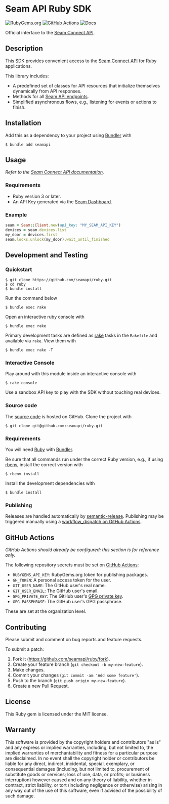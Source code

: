 # Seam API Ruby SDK

[![RubyGems.org](https://img.shields.io/gem/v/seamapi)](https://rubygems.org/gems/seamapi)
[![GitHub Actions](https://github.com/seamapi/ruby/workflows/main/badge.svg)](https://github.com/seamapi/ruby/actions)
[![Docs](https://img.shields.io/badge/docs-latest-blue)](https://docs.seam.co/)

Official interface to the [Seam Connect API].

[Seam Connect API]: https://docs.seam.co/

## Description

This SDK provides convenient access to the [Seam Connect API] for Ruby applications.

This library includes:

- A predefined set of classes for API resources that
  initialize themselves dynamically from API responses.
- Methods for all [Seam API endpoints](https://docs.seam.co/latest/api-clients/overview).
- Simplified asynchronous flows, e.g., listening for events or actions to finish.

[Seam API endpoints]: https://docs.seam.co/latest/api-endpoints/overview

## Installation

Add this as a dependency to your project using [Bundler] with

```
$ bundle add seamapi
```

[bundler]: https://bundler.io/

## Usage

_Refer to the [Seam Connect API documentation][Seam Connect API]._

### Requirements

- Ruby version 3 or later.
- An API Key generated via the [Seam Dashboard].

[Seam Dashboard]: https://dashboard.getseam.com

### Example

```ruby
seam = Seam::Client.new(api_key: "MY_SEAM_API_KEY")
devices = seam.devices.list
my_door = devices.first
seam.locks.unlock(my_door).wait_until_finished
```

## Development and Testing

### Quickstart

```
$ git clone https://github.com/seamapi/ruby.git
$ cd ruby
$ bundle install
```

Run the command below

```
$ bundle exec rake
```

Open an interactive ruby console with

```
$ bundle exec rake
```

Primary development tasks are defined as [rake] tasks in the `Rakefile`
and available via `rake`.
View them with

```
$ bundle exec rake -T
```

[rake]: https://ruby.github.io/rake/

### Interactive Console

Play around with this module inside an interactive console with

```
$ rake console
```

Use a sandbox API key to play with the SDK without touching real devices.

### Source code

The [source code] is hosted on GitHub.
Clone the project with

```
$ git clone git@github.com:seamapi/ruby.git
```

[source code]: https://github.com/seamapi/ruby

### Requirements

You will need [Ruby] with [Bundler].

Be sure that all commands run under the correct Ruby version, e.g.,
if using [rbenv], install the correct version with

```
$ rbenv install
```

Install the development dependencies with

```
$ bundle install
```

[bundler]: https://bundler.io/
[ruby]: https://www.ruby-lang.org/
[rbenv]: https://github.com/rbenv/rbenv

### Publishing

Releases are handled automatically by [semantic-release].
Publishing may be triggered manually using a [workflow_dispatch on GitHub Actions].

[semantic-release]: https://semantic-release.gitbook.io/
[workflow_dispatch on github actions]: https://github.com/seamapi/ruby/actions?query=workflow%3Aversion

## GitHub Actions

_GitHub Actions should already be configured: this section is for reference only._

The following repository secrets must be set on [GitHub Actions]:

- `RUBYGEMS_API_KEY`: RubyGems.org token for publishing packages.
- `GH_TOKEN`: A personal access token for the user.
- `GIT_USER_NAME`: The GitHub user's real name.
- `GIT_USER_EMAIL`: The GitHub user's email.
- `GPG_PRIVATE_KEY`: The GitHub user's [GPG private key].
- `GPG_PASSPHRASE`: The GitHub user's GPG passphrase.

These are set at the organization level.

[github actions]: https://github.com/features/actions
[gpg private key]: https://github.com/marketplace/actions/import-gpg#prerequisites

## Contributing

Please submit and comment on bug reports and feature requests.

To submit a patch:

1. Fork it (https://github.com/seamapi/ruby/fork).
2. Create your feature branch (`git checkout -b my-new-feature`).
3. Make changes.
4. Commit your changes (`git commit -am 'Add some feature'`).
5. Push to the branch (`git push origin my-new-feature`).
6. Create a new Pull Request.

## License

This Ruby gem is licensed under the MIT license.

## Warranty

This software is provided by the copyright holders and contributors "as is" and
any express or implied warranties, including, but not limited to, the implied
warranties of merchantability and fitness for a particular purpose are
disclaimed. In no event shall the copyright holder or contributors be liable for
any direct, indirect, incidental, special, exemplary, or consequential damages
(including, but not limited to, procurement of substitute goods or services;
loss of use, data, or profits; or business interruption) however caused and on
any theory of liability, whether in contract, strict liability, or tort
(including negligence or otherwise) arising in any way out of the use of this
software, even if advised of the possibility of such damage.
